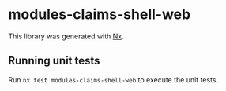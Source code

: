 # modules-claims-shell-web

This library was generated with [Nx](https://nx.dev).

## Running unit tests

Run `nx test modules-claims-shell-web` to execute the unit tests.
